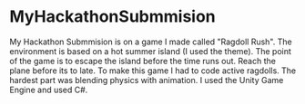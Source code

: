 # MyHackathonSubmmision
My Hackathon Submmision is on a game I made called "Ragdoll Rush". The environment is based on a hot summer island (I used the theme). The point of the game is to escape the island before the time runs out. Reach the plane before its to late. To make this game I had to code active ragdolls. The hardest part was blending physics with animation. I used the Unity Game Engine and used C#.
